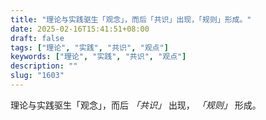 ```yaml
---
title: "理论与实践驱生「观念」，而后「共识」出现，「规则」形成。"
date: 2025-02-16T15:41:51+08:00
draft: false
tags: ["理论", "实践", "共识", "观点"]
keywords: ["理论", "实践", "共识", "观点"]
description: ""
slug: "1603"
---
```


理论与实践驱生「观念」，而后 *「共识」* 出现， *「规则」* 形成。